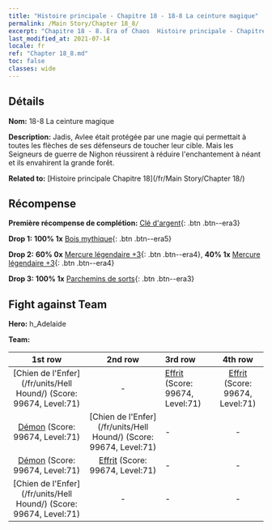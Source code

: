 ```yaml
---
title: "Histoire principale - Chapitre 18 - 18-8 La ceinture magique"
permalink: /Main Story/Chapter 18_8/
excerpt: "Chapitre 18 - 8. Era of Chaos  Histoire principale - Chapitre 18_8. 18-8 La ceinture magique"
last_modified_at: 2021-07-14
locale: fr
ref: "Chapter 18_8.md"
toc: false
classes: wide
---
```


## Détails

 **Nom:** 18-8 La ceinture magique

 **Description:** Jadis, Avlee était protégée par une magie qui permettait à toutes les flèches de ses défenseurs de toucher leur cible. Mais les Seigneurs de guerre de Nighon réussirent à réduire l'enchantement à néant et ils envahirent la grande forêt.

 **Related to:** [Histoire principale Chapitre 18](/fr/Main Story/Chapter 18/)

## Récompense

 **Première récompense de complétion:** [Clé d'argent](/ItemsFR/con_693/){: .btn .btn--era3}

 **Drop 1:** **100% 1x** [Bois mythique](/ItemsFR/mat_62/){: .btn .btn--era5}

 **Drop 2:** **60% 0x** [Mercure légendaire +3](/ItemsFR/mat_56/){: .btn .btn--era4}, **40% 1x** [Mercure légendaire +3](/ItemsFR/mat_56/){: .btn .btn--era4}

 **Drop 3:** **100% 1x** [Parchemins de sorts](/ItemsFR/con_694/){: .btn .btn--era3}


## Fight against Team
 **Hero:** h_Adelaide

 **Team:**


  | 1st row | 2nd row | 3rd row | 4th row |
  |:----:|:----:|:----|:----:|
  | [Chien de l'Enfer](/fr/units/Hell Hound/) (Score: 99674, Level:71)  | - | [Effrit](/fr/units/Efreeti/) (Score: 99674, Level:71)  | [Effrit](/fr/units/Efreeti/) (Score: 99674, Level:71)  |
  | [Démon](/fr/units/Demon/) (Score: 99674, Level:71)  | [Chien de l'Enfer](/fr/units/Hell Hound/) (Score: 99674, Level:71)  | - | - |
  | [Démon](/fr/units/Demon/) (Score: 99674, Level:71)  | [Effrit](/fr/units/Efreeti/) (Score: 99674, Level:71)  | - | - |
  | [Chien de l'Enfer](/fr/units/Hell Hound/) (Score: 99674, Level:71)  | - | - | - |


